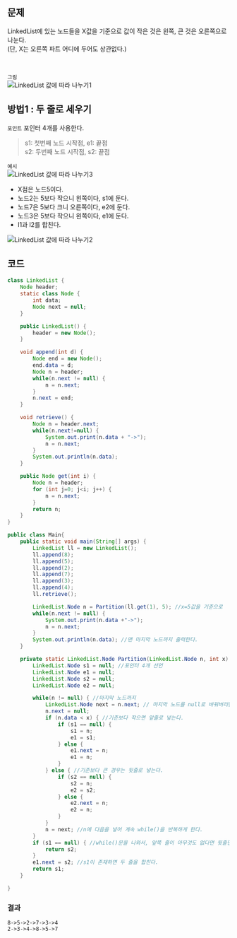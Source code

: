 ## 문제
LinkedList에 있는 노드들을 X값을 기준으로 값이 작은 것은 왼쪽, 큰 것은 오른쪽으로 나눈다. <br> (단, X는 오른쪽 파트 어디에 두어도 상관없다.) <br>

<br>

`그림` <br>
![LinkedList 값에 따라 나누기1](https://user-images.githubusercontent.com/57389368/190598219-d80c7ae4-0329-4a4d-8541-c9b2401ad126.JPG) <br>

## 방법1 : 두 줄로 세우기
`포인트`  포인터 4개를 사용한다. <br>
> s1: 첫번째 노드 시작점, e1: 끝점 <br>
> s2: 두번째 노드 시작점, s2: 끝점 <br>

`예시` <br>
![LinkedList 값에 따라 나누기3](https://user-images.githubusercontent.com/57389368/190600056-25bc1ee1-525c-40e1-87c3-640f82ad65da.JPG) <br>
 
+ X점은 노드5이다.
+ 노드2는 5보다 작으니 왼쪽이다, s1에 둔다.
+ 노드7은 5보다 크니 오른쪽이다, e2에 둔다.
+ 노드3은 5보다 작으니 왼쪽이다, e1에 둔다.
+ l1과 l2를 합친다.

![LinkedList 값에 따라 나누기2](https://user-images.githubusercontent.com/57389368/190598926-d4d7af11-e112-4332-b0cb-7f99eed8f3c0.JPG) <br>

## 코드
```java
class LinkedList {
    Node header;
    static class Node {
        int data;
        Node next = null;
    }

    public LinkedList() {
        header = new Node();
    }

    void append(int d) {
        Node end = new Node();
        end.data = d;
        Node n = header;
        while(n.next != null) {
            n = n.next;
        }
        n.next = end;
    }

    void retrieve() {
        Node n = header.next;
        while(n.next!=null) {
            System.out.print(n.data + "->");
            n = n.next;
        }
        System.out.println(n.data);
    }

    public Node get(int i) {
        Node n = header;
        for (int j=0; j<i; j++) {
            n = n.next;
        }
        return n;
    }
}

public class Main{
    public static void main(String[] args) {
        LinkedList ll = new LinkedList();
        ll.append(8);
        ll.append(5);
        ll.append(2);
        ll.append(7);
        ll.append(3);
        ll.append(4);
        ll.retrieve();

        LinkedList.Node n = Partition(ll.get(1), 5); //x=5값을 기준으로 
        while(n.next != null) {
            System.out.print(n.data +"->");
            n = n.next;
        }
        System.out.println(n.data); //맨 마지막 노드까지 출력한다.
    }

    private static LinkedList.Node Partition(LinkedList.Node n, int x) { //구현
        LinkedList.Node s1 = null; //포인터 4개 선언
        LinkedList.Node e1 = null;
        LinkedList.Node s2 = null;
        LinkedList.Node e2 = null;

        while(n != null) { //마지막 노드까지
            LinkedList.Node next = n.next; // 마지막 노드를 null로 바꿔버리면, 다음노드를 못찾으니까 그래서, n의 다음노드를 따로 next로 정한다.
            n.next = null; 
            if (n.data < x) { //기준보다 작으면 앞줄로 넣는다.
                if (s1 == null) {
                    s1 = n;
                    e1 = s1;
                } else {
                    e1.next = n;
                    e1 = n;
                }
            } else { //기준보다 큰 경우는 뒷줄로 넣는다.
                if (s2 == null) {
                    s2 = n;
                    e2 = s2;
                } else {
                    e2.next = n;
                    e2 = n;
                }
            }
            n = next; //n에 다음을 넣어 계속 while()을 반복하게 한다.
        }
        if (s1 == null) { //while()문을 나와서, 앞쪽 줄이 아무것도 없다면 뒷줄만 반환한다.
            return s2;
        }
        e1.next = s2; //s1이 존재하면 두 줄을 합친다.
        return s1;
    }

}
```

### 결과
```
8->5->2->7->3->4
2->3->4->8->5->7
```


